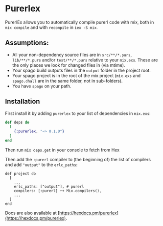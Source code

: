 # Purerlex

PurerlEx allows you to automatically compile purerl code with mix, both in `mix compile` and with `recompile` in `iex -S mix`.

## Assumptions:
- All your non-dependency source files are in `src/**/*.purs`, `lib/**/*.purs` and/or `test/**/*.purs` relative to your `mix.exs`. These are the only places we look for changed files in (via mtime).
- Your spago build outputs files in the `output` folder in the project root.
- Your spago project is in the root of the mix project (`mix.exs` and `spago.dhall` are in the same folder, not in sub-folders).
- You have `spago` on your path.

## Installation

First install it by adding `purerlex` to your list of dependencies in `mix.exs`:

```elixir
def deps do
  [
    {:purerlex, "~> 0.1.0"}
  ]
end
```

Then run `mix deps.get` in your console to fetch from Hex

Then add the `:purerl` compiler to (the beginning of) the list of compilers and add `"output"` to the `erlc_paths`:

    def project do
      [
        ...
        erlc_paths: ["output"], # purerl
        compilers: [:purerl] ++ Mix.compilers(),
        ...
      ]
    end


Docs are also available at [https://hexdocs.pm/purerlex](https://hexdocs.pm/purerlex).

